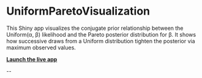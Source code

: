 # UniformParetoVisualization
This Shiny app visualizes the conjugate prior relationship between the Uniform(α, β) likelihood and the Pareto posterior distribution for β. It shows how successive draws from a Uniform distribution tighten the posterior via maximum observed values.

[**Launch the live app**](https://8a3o8r-lukian-wernyj.shinyapps.io/uniformparetovisualization/)

--
